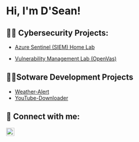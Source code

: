 <h1>Hi, I'm D'Sean! 

<h2>👨‍💻 Cybersecurity Projects:</h2>

  - [Azure Sentinel (SIEM) Home Lab](https://github.com/Dbray97/SIEMLab)

  -  [Vulnerability Management Lab (OpenVas)](https://github.com/Dbray97/Vulnerability-Managmenet)
   
      
<h2>👨‍💻Sotware Development Projects</h2>

- [Weather-Alert ](https://github.com/Dbray97/Weather-Alert)
- [YouTube-Downloader ](https://github.com/Dbray97/YouTube-Video-Downloader)


<h2> 🤳 Connect with me:</h2>


[<img align="left" alt="DSeanBray | LinkedIn" width="22px" src="https://cdn.jsdelivr.net/npm/simple-icons@v3/icons/linkedin.svg" />][linkedin]



[linkedin]: https://www.linkedin.com/in/dseanbray/
<!--
**joshmadakor1/joshmadakor1** is a ✨ _special_ ✨ repository because its `README.md` (this file) appears on your GitHub profile.

Here are some ideas to get you started:

- 🔭 I’m currently working on ...
- 🌱 I’m currently learning ...
- 👯 I’m looking to collaborate on ...
- 🤔 I’m looking for help with ...
- 💬 Ask me about ...
- 📫 How to reach me: ...
- 😄 Pronouns: ...
- ⚡ Fun fact: ...
-->

